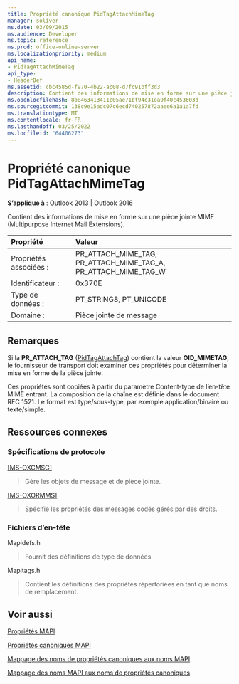 ```yaml
---
title: Propriété canonique PidTagAttachMimeTag
manager: soliver
ms.date: 03/09/2015
ms.audience: Developer
ms.topic: reference
ms.prod: office-online-server
ms.localizationpriority: medium
api_name:
- PidTagAttachMimeTag
api_type:
- HeaderDef
ms.assetid: cbc4585d-f970-4b22-ac08-d7fc91bff3d3
description: Contient des informations de mise en forme sur une pièce jointe MIME. Ces propriétés sont copiées à partir du paramètre Content-type de l’en-tête MIME entrant.
ms.openlocfilehash: 8b8463413411c05ae71bf94c31ea9f40c453603d
ms.sourcegitcommit: 138c9e15adc07c6ecd740257872aaee6a1a1a7fd
ms.translationtype: MT
ms.contentlocale: fr-FR
ms.lasthandoff: 03/25/2022
ms.locfileid: "64406273"
---
```

# <a name="pidtagattachmimetag-canonical-property"></a>Propriété canonique PidTagAttachMimeTag

  
  
**S’applique à** : Outlook 2013 | Outlook 2016 
  
Contient des informations de mise en forme sur une pièce jointe MIME (Multipurpose Internet Mail Extensions). 
  
|Propriété |Valeur |
|:-----|:-----|
|Propriétés associées :  <br/> |PR_ATTACH_MIME_TAG, PR_ATTACH_MIME_TAG_A, PR_ATTACH_MIME_TAG_W  <br/> |
|Identificateur :  <br/> |0x370E  <br/> |
|Type de données :  <br/> |PT_STRING8, PT_UNICODE  <br/> |
|Domaine :  <br/> |Pièce jointe de message  <br/> |
   
## <a name="remarks"></a>Remarques

Si la **PR_ATTACH_TAG** ([PidTagAttachTag](pidtagattachtag-canonical-property.md)) contient la valeur **OID_MIMETAG**, le fournisseur de transport doit examiner ces propriétés pour déterminer la mise en forme de la pièce jointe. 
  
Ces propriétés sont copiées à partir du paramètre Content-type de l’en-tête MIME entrant. La composition de la chaîne est définie dans le document RFC 1521. Le format est type/sous-type, par exemple application/binaire ou texte/simple. 
  
## <a name="related-resources"></a>Ressources connexes

### <a name="protocol-specifications"></a>Spécifications de protocole

[[MS-OXCMSG]](https://msdn.microsoft.com/library/7fd7ec40-deec-4c06-9493-1bc06b349682%28Office.15%29.aspx)
  
> Gère les objets de message et de pièce jointe.
    
[[MS-OXORMMS]](https://msdn.microsoft.com/library/a121dda4-48f3-41f8-b12f-170f533038bb%28Office.15%29.aspx)
  
> Spécifie les propriétés des messages codés gérés par des droits.
    
### <a name="header-files"></a>Fichiers d’en-tête

Mapidefs.h
  
> Fournit des définitions de type de données.
    
Mapitags.h
  
> Contient les définitions des propriétés répertoriées en tant que noms de remplacement.
    
## <a name="see-also"></a>Voir aussi



[Propriétés MAPI](mapi-properties.md)
  
[Propriétés canoniques MAPI](mapi-canonical-properties.md)
  
[Mappage des noms de propriétés canoniques aux noms MAPI](mapping-canonical-property-names-to-mapi-names.md)
  
[Mappage des noms MAPI aux noms de propriétés canoniques](mapping-mapi-names-to-canonical-property-names.md)

